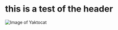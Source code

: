 # this is a test of the header


![Image of Yaktocat](https://octodex.github.com/images/yaktocat.png)
